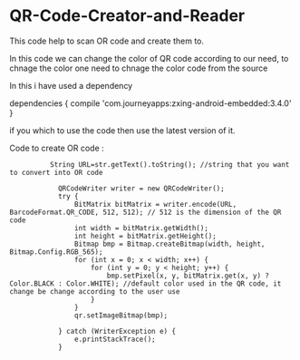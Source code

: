 # QR-Code-Creator-and-Reader

This code help to scan OR code and create them to.

In this code we can change the color of QR code according to our need, to chnage the color one need to chnage the color code from the source

In this i have used a dependency

dependencies 
{
compile 'com.journeyapps:zxing-android-embedded:3.4.0'
}

if you which to use the code then use the latest version of it.

Code to create OR code :

              String URL=str.getText().toString(); //string that you want to convert into OR code
              
                QRCodeWriter writer = new QRCodeWriter();
                try {
                    BitMatrix bitMatrix = writer.encode(URL, BarcodeFormat.QR_CODE, 512, 512); // 512 is the dimension of the QR code
                    int width = bitMatrix.getWidth();
                    int height = bitMatrix.getHeight();
                    Bitmap bmp = Bitmap.createBitmap(width, height, Bitmap.Config.RGB_565);
                    for (int x = 0; x < width; x++) {
                        for (int y = 0; y < height; y++) {
                            bmp.setPixel(x, y, bitMatrix.get(x, y) ? Color.BLACK : Color.WHITE); //default color used in the QR code, it change be change according to the user use
                        }
                    }
                    qr.setImageBitmap(bmp);

                } catch (WriterException e) {
                    e.printStackTrace();
                }
